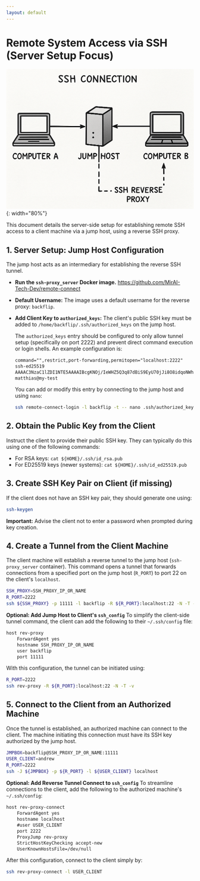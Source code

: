 ```yaml
---
layout: default
---
```


# Remote System Access via SSH (Server Setup Focus)

![SSH Reverse Proxy Diagram](ssh-reverse-proxy-3.png){: width="80%"}

This document details the server-side setup for establishing remote SSH access to a client machine via a jump host, using a reverse SSH proxy.

## 1\. Server Setup: Jump Host Configuration

The jump host acts as an intermediary for establishing the reverse SSH tunnel.

  * **Run the `ssh-proxy_server` Docker image.** https://github.com/MirAI-Tech-Dev/remote-connect

  * **Default Username:** The image uses a default username for the reverse proxy: `backflip`.

  * **Add Client Key to `authorized_keys`:** The client's public SSH key must be added to `/home/backflip/.ssh/authorized_keys` on the jump host.

    The `authorized_keys` entry should be configured to only allow tunnel setup (specifically on port 2222) and prevent direct command execution or login shells. An example configuration is:

    ```
    command="",restrict,port-forwarding,permitopen="localhost:2222" ssh-ed25519 AAAAC3NzaC1lZDI1NTE5AAAAIBcgKNOj/IeWHZ5Q3q87dBiS9EyU70jJi8O8idqoNWhO matthias@my-test
    ```

    You can add or modify this entry by connecting to the jump host and using `nano`:

    ```bash
    ssh remote-connect-login -l backflip -t -- nano .ssh/authorized_keys
    ```

## 2\. Obtain the Public Key from the Client

Instruct the client to provide their public SSH key. They can typically do this using one of the following commands:

  * For RSA keys: `cat ${HOME}/.ssh/id_rsa.pub`
  * For ED25519 keys (newer systems): `cat ${HOME}/.ssh/id_ed25519.pub`

## 3\. Create SSH Key Pair on Client (if missing)

If the client does not have an SSH key pair, they should generate one using:

```bash
ssh-keygen
```

**Important:** Advise the client not to enter a password when prompted during key creation.

## 4\. Create a Tunnel from the Client Machine

The client machine will establish a reverse tunnel to the jump host (`ssh-proxy_server` container). This command opens a tunnel that forwards connections from a specified port on the jump host (`R_PORT`) to port 22 on the client's `localhost`.

```bash
SSH_PROXY=SSH_PROXY_IP_OR_NAME
R_PORT=2222
ssh ${SSH_PROXY} -p 11111 -l backflip -R ${R_PORT}:localhost:22 -N -T -v
```

**Optional: Add Jump Host to Client's `ssh_config`**
To simplify the client-side tunnel command, the client can add the following to their `~/.ssh/config` file:

```
host rev-proxy
    ForwardAgent yes
    hostname SSH_PROXY_IP_OR_NAME
    user backflip
    port 11111
```

With this configuration, the tunnel can be initiated using:

```bash
R_PORT=2222
ssh rev-proxy -R ${R_PORT}:localhost:22 -N -T -v
```

## 5\. Connect to the Client from an Authorized Machine

Once the tunnel is established, an authorized machine can connect to the client. The machine initiating this connection must have its SSH key authorized by the jump host.

```bash
JMPBOX=backflip@SSH_PROXY_IP_OR_NAME:11111
USER_CLIENT=andrew
R_PORT=2222
ssh -J ${JMPBOX} -p ${R_PORT} -l ${USER_CLIENT} localhost
```

**Optional: Add Reverse Tunnel Connect to `ssh_config`**
To streamline connections to the client, add the following to the authorized machine's `~/.ssh/config`:

```
host rev-proxy-connect
    ForwardAgent yes
    hostname localhost
    #user USER_CLIENT
    port 2222
    ProxyJump rev-proxy
    StrictHostKeyChecking accept-new
    UserKnownHostsFile=/dev/null
```

After this configuration, connect to the client simply by:

```bash
ssh rev-proxy-connect -l USER_CLIENT
```

<!-- ## 6\. Other Resources

For additional options, refer to: [https://www.huuphan.com/2024/12/remote-ssh-access-behind-firewall.html](https://www.huuphan.com/2024/12/remote-ssh-access-behind-firewall.html) -->